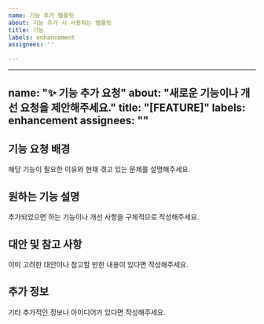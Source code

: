 ```yaml
---
name: 기능 추가 템플릿
about: 기능 추가 시 사용하는 템플릿
title: 기능
labels: enhancement
assignees: ''

---
```


---
name: "✨ 기능 추가 요청"
about: "새로운 기능이나 개선 요청을 제안해주세요."
title: "[FEATURE]"
labels: enhancement
assignees: ""
---

## 기능 요청 배경
해당 기능이 필요한 이유와 현재 겪고 있는 문제를 설명해주세요.

## 원하는 기능 설명
추가되었으면 하는 기능이나 개선 사항을 구체적으로 작성해주세요.

## 대안 및 참고 사항
이미 고려한 대안이나 참고할 만한 내용이 있다면 작성해주세요.

## 추가 정보
기타 추가적인 정보나 아이디어가 있다면 작성해주세요.

